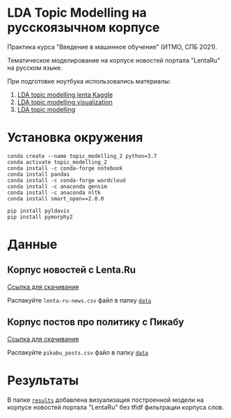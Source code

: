 # LDA Topic Modelling на русскоязычном корпусе

Практика курса "Введение в машинное обучение" (ИТМО, СПБ 2021).

Тематическое моделирование на корпусе новостей портала "LentaRu" на русском языке.

При подготовке ноутбука использовались материалы:
1. [LDA topic modelling lenta Kaggle](https://www.kaggle.com/genyagree/lda-topic-modelling/notebook)
2. [LDA topic modelling visualization](https://towardsdatascience.com/end-to-end-topic-modeling-in-python-latent-dirichlet-allocation-lda-35ce4ed6b3e0)
3. [LDA topic modelling](https://towardsdatascience.com/end-to-end-topic-modeling-in-python-latent-dirichlet-allocation-lda-35ce4ed6b3e0)

# Установка окружения
```
conda create --name topic_modelling_2 python=3.7
conda activate topic_modelling_2
conda install -c conda-forge notebook
conda install pandas
conda install -c conda-forge wordcloud
conda install -c anaconda gensim
conda install -c anaconda nltk
conda install smart_open==2.0.0

pip install pyldavis
pip install pymorphy2
```
# Данные
## Корпус новостей с Lenta.Ru
  [Ссылка для скачивания](https://www.kaggle.com/yutkin/corpus-of-russian-news-articles-from-lenta)
  
  Распакуйте `lenta-ru-news.csv` файл в папку [`data`](./data)
## Корпус постов про политику с Пикабу
[Ссылка для скачивания](https://www.kaggle.com/atomin/pikabu-politic-posts)
  
  Распакуйте `pikabu_posts.csv` файл в папку [`data`](./data)

# Результаты

В папке [`results`](./results) добавлена визуализация построенной модели на корпусе новостей портала "LentaRu" без tfidf фильтрации корпуса слов.
